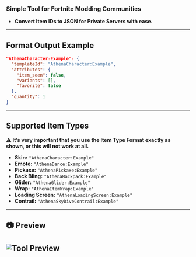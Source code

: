 ### Simple Tool for Fortnite Modding Communities
- **Convert Item IDs to JSON for Private Servers with ease.**
---
## Format Output Example
```json
"AthenaCharacter:Example": {
  "templateId": "AthenaCharacter:Example",
  "attributes": {
    "item_seen": false,
    "variants": [],
    "favorite": false
  },
  "quantity": 1
}
```
---
## Supported Item Types
**⚠️ It’s very important that you use the Item Type Format exactly as shown, or this will not work at all.**
* **Skin:** `"AthenaCharacter:Example"`
* **Emote:** `"AthenaDance:Example"`
* **Pickaxe:** `"AthenaPickaxe:Example"`
* **Back Bling:** `"AthenaBackpack:Example"`
* **Glider:** `"AthenaGlider:Example"`
* **Wrap:** `"AthenaItemWrap:Example"`
* **Loading Screen:** `"AthenaLoadingScreen:Example"`
* **Contrail:** `"AthenaSkyDiveContrail:Example"`
---
## 📷 Preview
![Tool Preview](https://github.com/user-attachments/assets/7bbb2890-8abb-4fb7-ada1-4e6423e5063a)
---
